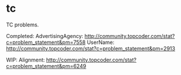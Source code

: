 tc
==

TC problems.

Completed:
AdvertisingAgency: http://community.topcoder.com/stat?c=problem_statement&pm=7558
UserName:          http://community.topcoder.com/stat?c=problem_statement&pm=2913

WIP:
Alignment: http://community.topcoder.com/stat?c=problem_statement&pm=6249
